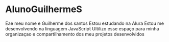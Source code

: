 # AlunoGuilhermeS
Eae meu nome e Guilherme dos santos 
Estou estudando na Alura 
Estou me desenvolvendo na linguagem JavaScript
Ultilizo esse espaço para minha organizaçao e compartilhamento dos meu projetos desenvolvidos 
